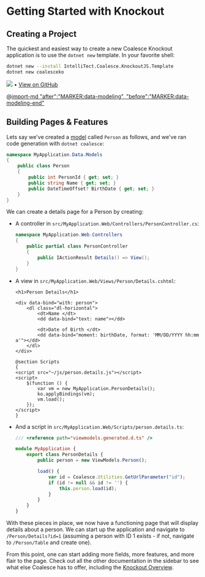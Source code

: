 # Getting Started with Knockout

## Creating a Project

The quickest and easiest way to create a new Coalesce Knockout application is to use the ``dotnet new`` template. In your favorite shell:

``` sh
dotnet new --install IntelliTect.Coalesce.KnockoutJS.Template
dotnet new coalesceko
```

[![](https://img.shields.io/nuget/v/IntelliTect.Coalesce.KnockoutJS.Template)](https://www.nuget.org/packages/IntelliTect.Coalesce.KnockoutJS.Template/) • [View on GitHub](https://github.com/IntelliTect/Coalesce.KnockoutJS.Template) 

@[import-md "after":"MARKER:data-modeling", "before":"MARKER:data-modeling-end"](../agnostic/getting-started-modeling.md)

## Building Pages & Features

Lets say we've created a [model](/modeling/model-types/entities.md) called `Person` as follows, and we've ran code generation with ``dotnet coalesce``:

``` c#
namespace MyApplication.Data.Models 
{
    public class Person
    {
        public int PersonId { get; set; }
        public string Name { get; set; }
        public DateTimeOffset? BirthDate { get; set; }
    }
}
```

We can create a details page for a Person by creating:

- A controller in ``src/MyApplication.Web/Controllers/PersonController.cs``:

    ``` c#
    namespace MyApplication.Web.Controllers
    {
        public partial class PersonController
        {
            public IActionResult Details() => View();
        }
    }
    ```

- A view in ``src/MyApplication.Web/Views/Person/Details.cshtml``:

    ``` razor
    <h1>Person Details</h1>

    <div data-bind="with: person">
        <dl class="dl-horizontal">
            <dt>Name </dt>
            <dd data-bind="text: name"></dd>

            <dt>Date of Birth </dt>
            <dd data-bind="moment: birthDate, format: 'MM/DD/YYYY hh:mm a'"></dd>
        </dl>
    </div>

    @section Scripts
    {
    <script src="~/js/person.details.js"></script>
    <script>
        $(function () {
            var vm = new MyApplication.PersonDetails();
            ko.applyBindings(vm);
            vm.load();
        });
    </script>
    }
    ```

- And a script in ``src/MyApplication.Web/Scripts/person.details.ts``:

    ``` ts
    /// <reference path="viewmodels.generated.d.ts" />

    module MyApplication {
        export class PersonDetails {
            public person = new ViewModels.Person();

            load() {
                var id = Coalesce.Utilities.GetUrlParameter("id");
                if (id != null && id != '') {
                    this.person.load(id);
                }
            }
        }
    }
    ```

With these pieces in place, we now have a functioning page that will display details about a person. We can start up the application and navigate to ``/Person/Details?id=1`` (assuming a person with ID 1 exists - if not, navigate to ``/Person/Table`` and create one).

From this point, one can start adding more fields, more features, and more flair to the page. Check out all the other documentation in the sidebar to see what else Coalesce has to offer, including the [Knockout Overview](/stacks/ko/overview.md).